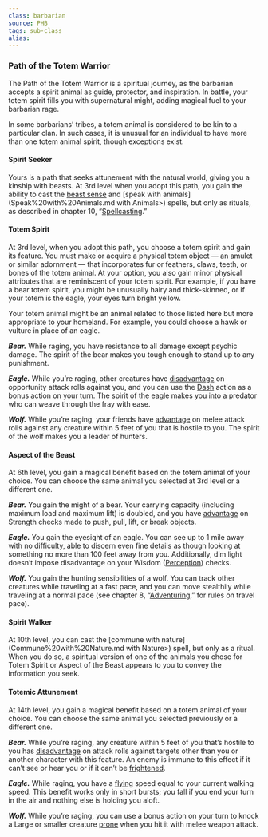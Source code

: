```yaml
---
class: barbarian
source: PHB
tags: sub-class
alias:
---
```

### Path of the Totem Warrior

The Path of the Totem Warrior is a spiritual journey, as the barbarian accepts a spirit animal as guide, protector, and inspiration. In battle, your totem spirit fills you with supernatural might, adding magical fuel to your barbarian rage.

In some barbarians’ tribes, a totem animal is considered to be kin to a particular clan. In such cases, it is unusual for an individual to have more than one totem animal spirit, though exceptions exist.

#### Spirit Seeker

Yours is a path that seeks attunement with the natural world, giving you a kinship with beasts. At 3rd level when you adopt this path, you gain the ability to cast the [beast sense](<Beast Sense>) and [speak with animals](Speak%20with%20Animals.md with Animals>) spells, but only as rituals, as described in chapter 10, “[Spellcasting](Spellcasting.md).”

#### Totem Spirit

At 3rd level, when you adopt this path, you choose a totem spirit and gain its feature. You must make or acquire a physical totem object — an amulet or similar adornment — that incorporates fur or feathers, claws, teeth, or bones of the totem animal. At your option, you also gain minor physical attributes that are reminiscent of your totem spirit. For example, if you have a bear totem spirit, you might be unusually hairy and thick-skinned, or if your totem is the eagle, your eyes turn bright yellow.

Your totem animal might be an animal related to those listed here but more appropriate to your homeland. For example, you could choose a hawk or vulture in place of an eagle.

_**Bear.**_ While raging, you have resistance to all damage except psychic damage. The spirit of the bear makes you tough enough to stand up to any punishment.

_**Eagle.**_ While you’re raging, other creatures have [disadvantage](<Abilities#Advantage and Disadvantage>) on opportunity attack rolls against you, and you can use the [Dash](Combat#Dash) action as a bonus action on your turn. The spirit of the eagle makes you into a predator who can weave through the fray with ease.

_**Wolf.**_ While you’re raging, your friends have [advantage](<Abilities#Advantage and Disadvantage>) on melee attack rolls against any creature within 5 feet of you that is hostile to you. The spirit of the wolf makes you a leader of hunters.

#### Aspect of the Beast

At 6th level, you gain a magical benefit based on the totem animal of your choice. You can choose the same animal you selected at 3rd level or a different one.

_**Bear.**_ You gain the might of a bear. Your carrying capacity (including maximum load and maximum lift) is doubled, and you have [advantage](<Abilities#Advantage and Disadvantage>) on Strength checks made to push, pull, lift, or break objects.

_**Eagle.**_ You gain the eyesight of an eagle. You can see up to 1 mile away with no difficulty, able to discern even fine details as though looking at something no more than 100 feet away from you. Additionally, dim light doesn’t impose disadvantage on your Wisdom ([Perception](Abilities#Perception)) checks.

_**Wolf.**_ You gain the hunting sensibilities of a wolf. You can track other creatures while traveling at a fast pace, and you can move stealthily while traveling at a normal pace (see chapter 8, “[Adventuring](<Adventuring#Travel Pace>),” for rules on travel pace).

#### Spirit Walker

At 10th level, you can cast the [commune with nature](Commune%20with%20Nature.md with Nature>) spell, but only as a ritual. When you do so, a spiritual version of one of the animals you chose for Totem Spirit or Aspect of the Beast appears to you to convey the information you seek.

#### Totemic Attunement

At 14th level, you gain a magical benefit based on a totem animal of your choice. You can choose the same animal you selected previously or a different one.

_**Bear.**_ While you’re raging, any creature within 5 feet of you that’s hostile to you has [disadvantage](<Abilities#Advantage and Disadvantage>) on attack rolls against targets other than you or another character with this feature. An enemy is immune to this effect if it can’t see or hear you or if it can’t be [frightened](Conditions#Frightened).

_**Eagle.**_ While raging, you have a [flying](<Combat#Flying Movement>) speed equal to your current walking speed. This benefit works only in short bursts; you fall if you end your turn in the air and nothing else is holding you aloft.

_**Wolf.**_ While you’re raging, you can use a bonus action on your turn to knock a Large or smaller creature [prone](Conditions#Prone) when you hit it with melee weapon attack.